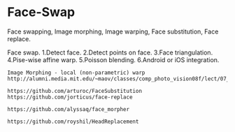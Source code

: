 # Face-Swap
Face swapping, Image morphing, Image warping, Face substitution, Face replace.

Face swap.
1.Detect face.
2.Detect points on face.
3.Face triangulation.
4.Pise-wise affine warp.
5.Poisson blending.
6.Android or iOS integration.

~~~
Image Morphing - local (non-parametric) warp
http://alumni.media.mit.edu/~maov/classes/comp_photo_vision08f/lect/07_Image%20Morphing.pdf

https://github.com/arturoc/FaceSubstitution
https://github.com/jorticus/face-replace

https://github.com/alyssaq/face_morpher

https://github.com/royshil/HeadReplacement
~~~
